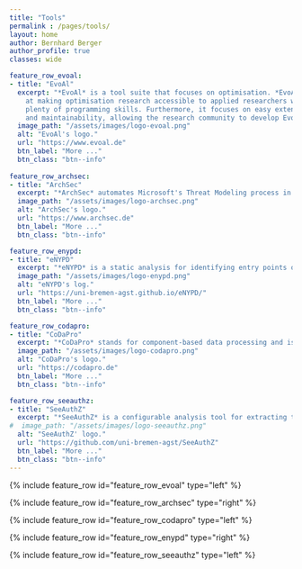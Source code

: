 ```yaml
---
title: "Tools"
permalink : /pages/tools/
layout: home
author: Bernhard Berger
author_profile: true
classes: wide

feature_row_evoal:
- title: "EvoAl"
  excerpt: "*EvoAl* is a tool suite that focuses on optimisation. *EvoAl* aims
    at making optimisation research accessible to applied researchers without
    plenty of programming skills. Furthermore, it focuses on easy extensibility
    and maintainability, allowing the research community to develop EvoAl further."
  image_path: "/assets/images/logo-evoal.png"
  alt: "EvoAl's logo."
  url: "https://www.evoal.de"
  btn_label: "More ..."
  btn_class: "btn--info"
  
feature_row_archsec:
- title: "ArchSec"
  excerpt: "*ArchSec* automates Microsoft's Threat Modeling process in two ways: First, it automatically extracts architectural views for component-based software systems. Second, it is capable of automatically identifying security flaws in architectural views."
  image_path: "/assets/images/logo-archsec.png"
  alt: "ArchSec's logo."
  url: "https://www.archsec.de"
  btn_label: "More ..."
  btn_class: "btn--info"

feature_row_enypd:
- title: "eNYPD"
  excerpt: "*eNYPD* is a static analysis for identifying entry points of applications. An entry point is any method that an external user or system can control directly. The information on entry points is necessary in many different security analyses, such as Threat Modeling, input validation analyses, or security metrics."
  image_path: "/assets/images/logo-enypd.png"
  alt: "eNYPD's log."
  url: "https://uni-bremen-agst.github.io/eNYPD/"
  btn_label: "More ..."
  btn_class: "btn--info"

feature_row_codapro:
- title: "CoDaPro"
  excerpt: "*CoDaPro* stands for component-based data processing and is a tool for data measurement, filtering, and preparation."
  image_path: "/assets/images/logo-codapro.png"
  alt: "CoDaPro's logo."
  url: "https://codapro.de"
  btn_label: "More ..."
  btn_class: "btn--info"

feature_row_seeauthz:
- title: "SeeAuthZ"
  excerpt: "*SeeAuthZ* is a configurable analysis tool for extracting the implemented authorization policy. Therefore, it extracts the authorization facts the program enforces while accessing a sensitive resource. This information can be used to re-document the authorization policy if the developers lost it or never wrote it  down or compare the implemented authorization policy with the planned policy to identify divergences."
#  image_path: "/assets/images/logo-seeauthz.png"
  alt: "SeeAuthZ' logo."
  url: "https://github.com/uni-bremen-agst/SeeAuthZ"
  btn_label: "More ..."
  btn_class: "btn--info"
---
```


{% include feature_row id="feature_row_evoal" type="left" %}

{% include feature_row id="feature_row_archsec" type="right" %}

{% include feature_row id="feature_row_codapro" type="left" %}

{% include feature_row id="feature_row_enypd" type="right" %}

{% include feature_row id="feature_row_seeauthz" type="left" %}

